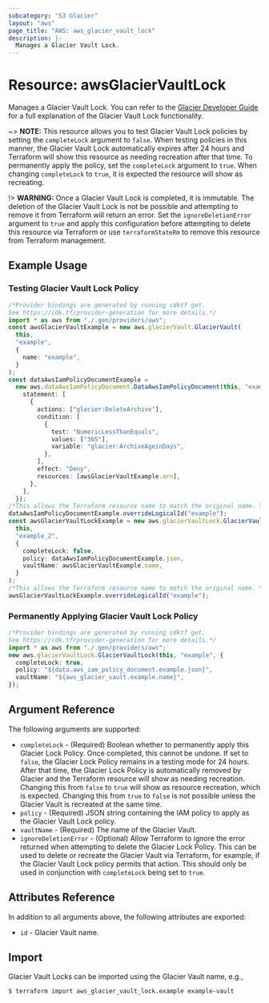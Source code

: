 ```yaml
---
subcategory: "S3 Glacier"
layout: "aws"
page_title: "AWS: aws_glacier_vault_lock"
description: |-
  Manages a Glacier Vault Lock.
---
```


# Resource: awsGlacierVaultLock

Manages a Glacier Vault Lock. You can refer to the [Glacier Developer Guide](https://docs.aws.amazon.com/amazonglacier/latest/dev/vault-lock.html) for a full explanation of the Glacier Vault Lock functionality.

\~> **NOTE:** This resource allows you to test Glacier Vault Lock policies by setting the `completeLock` argument to `false`. When testing policies in this manner, the Glacier Vault Lock automatically expires after 24 hours and Terraform will show this resource as needing recreation after that time. To permanently apply the policy, set the `completeLock` argument to `true`. When changing `completeLock` to `true`, it is expected the resource will show as recreating.

!> **WARNING:** Once a Glacier Vault Lock is completed, it is immutable. The deletion of the Glacier Vault Lock is not be possible and attempting to remove it from Terraform will return an error. Set the `ignoreDeletionError` argument to `true` and apply this configuration before attempting to delete this resource via Terraform or use `terraformStateRm` to remove this resource from Terraform management.

## Example Usage

### Testing Glacier Vault Lock Policy

```typescript
/*Provider bindings are generated by running cdktf get.
See https://cdk.tf/provider-generation for more details.*/
import * as aws from "./.gen/providers/aws";
const awsGlacierVaultExample = new aws.glacierVault.GlacierVault(
  this,
  "example",
  {
    name: "example",
  }
);
const dataAwsIamPolicyDocumentExample =
  new aws.dataAwsIamPolicyDocument.DataAwsIamPolicyDocument(this, "example_1", {
    statement: [
      {
        actions: ["glacier:DeleteArchive"],
        condition: [
          {
            test: "NumericLessThanEquals",
            values: ["365"],
            variable: "glacier:ArchiveAgeinDays",
          },
        ],
        effect: "Deny",
        resources: [awsGlacierVaultExample.arn],
      },
    ],
  });
/*This allows the Terraform resource name to match the original name. You can remove the call if you don't need them to match.*/
dataAwsIamPolicyDocumentExample.overrideLogicalId("example");
const awsGlacierVaultLockExample = new aws.glacierVaultLock.GlacierVaultLock(
  this,
  "example_2",
  {
    completeLock: false,
    policy: dataAwsIamPolicyDocumentExample.json,
    vaultName: awsGlacierVaultExample.name,
  }
);
/*This allows the Terraform resource name to match the original name. You can remove the call if you don't need them to match.*/
awsGlacierVaultLockExample.overrideLogicalId("example");

```

### Permanently Applying Glacier Vault Lock Policy

```typescript
/*Provider bindings are generated by running cdktf get.
See https://cdk.tf/provider-generation for more details.*/
import * as aws from "./.gen/providers/aws";
new aws.glacierVaultLock.GlacierVaultLock(this, "example", {
  completeLock: true,
  policy: "${data.aws_iam_policy_document.example.json}",
  vaultName: "${aws_glacier_vault.example.name}",
});

```

## Argument Reference

The following arguments are supported:

* `completeLock` - (Required) Boolean whether to permanently apply this Glacier Lock Policy. Once completed, this cannot be undone. If set to `false`, the Glacier Lock Policy remains in a testing mode for 24 hours. After that time, the Glacier Lock Policy is automatically removed by Glacier and the Terraform resource will show as needing recreation. Changing this from `false` to `true` will show as resource recreation, which is expected. Changing this from `true` to `false` is not possible unless the Glacier Vault is recreated at the same time.
* `policy` - (Required) JSON string containing the IAM policy to apply as the Glacier Vault Lock policy.
* `vaultName` - (Required) The name of the Glacier Vault.
* `ignoreDeletionError` - (Optional) Allow Terraform to ignore the error returned when attempting to delete the Glacier Lock Policy. This can be used to delete or recreate the Glacier Vault via Terraform, for example, if the Glacier Vault Lock policy permits that action. This should only be used in conjunction with `completeLock` being set to `true`.

## Attributes Reference

In addition to all arguments above, the following attributes are exported:

* `id` - Glacier Vault name.

## Import

Glacier Vault Locks can be imported using the Glacier Vault name, e.g.,

```console
$ terraform import aws_glacier_vault_lock.example example-vault
```
